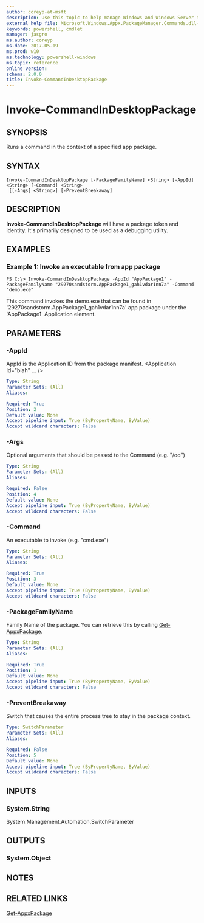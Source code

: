 ```yaml
---
author: coreyp-at-msft
description: Use this topic to help manage Windows and Windows Server technologies with Windows PowerShell.
external help file: Microsoft.Windows.Appx.PackageManager.Commands.dll-help.xml
keywords: powershell, cmdlet
manager: jasgro
ms.author: coreyp
ms.date: 2017-05-19
ms.prod: w10
ms.technology: powershell-windows
ms.topic: reference
online version: 
schema: 2.0.0
title: Invoke-CommandInDesktopPackage
---
```


# Invoke-CommandInDesktopPackage

## SYNOPSIS
Runs a command in the context of a specified app package. 

## SYNTAX

```
Invoke-CommandInDesktopPackage [-PackageFamilyName] <String> [-AppId] <String> [-Command] <String>
 [[-Args] <String>] [-PreventBreakaway]
```

## DESCRIPTION
**Invoke-CommandInDesktopPackage** will have a package token and identity. It's primarily designed to be used as a debugging utility. 

## EXAMPLES

### Example 1: Invoke an executable from app package
```
PS C:\> Invoke-CommandInDesktopPackage -AppId "AppPackage1" -PackageFamilyName "29270sandstorm.AppPackage1_gah1vdar1nn7a" -Command "demo.exe"
```

This command invokes the demo.exe that can be found in '29270sandstorm.AppPackage1_gah1vdar1nn7a' app package under the 'AppPackage1' Application element. 

## PARAMETERS

### -AppId
AppId is the Application ID from the package manifest.
    <Application Id="blah" ... />
    </Application>

```yaml
Type: String
Parameter Sets: (All)
Aliases: 

Required: True
Position: 2
Default value: None
Accept pipeline input: True (ByPropertyName, ByValue)
Accept wildcard characters: False
```

### -Args
Optional arguments that should be passed to the Command (e.g. "/od")

```yaml
Type: String
Parameter Sets: (All)
Aliases: 

Required: False
Position: 4
Default value: None
Accept pipeline input: True (ByPropertyName, ByValue)
Accept wildcard characters: False
```

### -Command
An executable to invoke (e.g. "cmd.exe")

```yaml
Type: String
Parameter Sets: (All)
Aliases: 

Required: True
Position: 3
Default value: None
Accept pipeline input: True (ByPropertyName, ByValue)
Accept wildcard characters: False
```

### -PackageFamilyName
Family Name of the package. You can retrieve this by calling [Get-AppxPackage](./Get-AppxPackage.md).

```yaml
Type: String
Parameter Sets: (All)
Aliases: 

Required: True
Position: 1
Default value: None
Accept pipeline input: True (ByPropertyName, ByValue)
Accept wildcard characters: False
```

### -PreventBreakaway
Switch that causes the entire process tree to stay in the package context.

```yaml
Type: SwitchParameter
Parameter Sets: (All)
Aliases: 

Required: False
Position: 5
Default value: None
Accept pipeline input: True (ByPropertyName, ByValue)
Accept wildcard characters: False
```

## INPUTS

### System.String
System.Management.Automation.SwitchParameter


## OUTPUTS

### System.Object

## NOTES

## RELATED LINKS

[Get-AppxPackage](./Get-AppxPackage.md)

